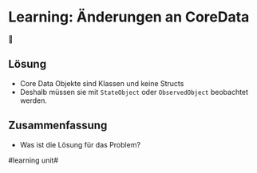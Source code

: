 # Learning: Änderungen an CoreData
🧠


## Lösung

- Core Data Objekte sind Klassen und keine Structs
- Deshalb müssen sie mit `StateObject` oder `ObservedObject` beobachtet werden.

## Zusammenfassung
- Was ist die Lösung für das Problem?

#learning unit#